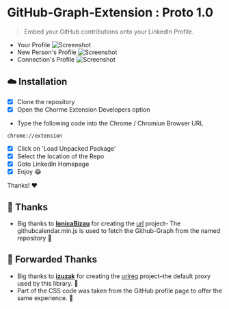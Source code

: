 <!-- Please do not edit this file. Edit the `blah` field in the `package.json` instead. If in doubt, open an issue. -->


# GitHub-Graph-Extension : Proto 1.0


> Embed your GitHub contributions onto your LinkedIn Profile.
- Your Profile
![Screenshot](https://raw.github.com/garganshul108/GitHub-Graph-Extension/proto1.0/screenshots/AnshulGarg-LinkedIn-GitHubGraph.png)
- New Person's Profile
![Screenshot](https://raw.github.com/garganshul108/GitHub-Graph-Extension/proto1.0/screenshots/ShubhamDhama-LinkedIn-GitHubGraph.png)
- Connection's Profile
![Screenshot](https://raw.github.com/garganshul108/GitHub-Graph-Extension/proto1.0/screenshots/AnirudhDagar-LinkedIn-GitHubGraph.png)


## :cloud: Installation

- [x] Clone the repository
- [x] Open the Chorme Extension Developers option
 - Type the following code into the Chrome / Chromiun Browser URL
```shell
chrome://extension
```
- [x] Click on 'Load Unpacked Package'
- [x] Select the location of the Repo
- [x] Goto LinkedIn Homepage
- [x] Enjoy :joy:

Thanks! :heart:


## :cake: Thanks
  - Big thanks to [**IonicaBizau**](https://github.com/IonicaBizau) for creating the [url](https://github.com/IonicaBizau/github-calendar) project– The githubcalendar.min.js is used to fetch the Github-Graph from the named repository
 :cake:
## :cake: Forwarded Thanks
 - Big thanks to [**izuzak**](https://github.com/izuzak) for creating the [urlreq](https://github.com/izuzak/urlreq) project–the default proxy used by this library. :cake:
 - Part of the CSS code was taken from the GitHub profile page to offer the same experience. :art:




